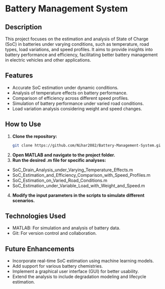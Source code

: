 # Battery Management System

## Description
This project focuses on the estimation and analysis of State of Charge (SoC) in batteries under varying conditions, such as temperature, road types, load variations, and speed profiles. It aims to provide insights into battery performance and efficiency, facilitating better battery management in electric vehicles and other applications.

## Features
- Accurate SoC estimation under dynamic conditions.
- Analysis of temperature effects on battery performance.
- Comparison of efficiency across different speed profiles.
- Simulation of battery performance under varied road conditions.
- Load variation analysis considering weight and speed changes.

## How to Use
1. **Clone the repository:**
   ```bash
   git clone https://github.com/Nihar2082/Battery-Management-System.git

2. **Open MATLAB and navigate to the project folder.**
3. **Run the desired .m file for specific analyses:**

- SoC_Drain_Analysis_under_Varying_Temperature_Effects.m
- SoC_Estimation_and_Efficiency_Comparison_with_Speed_Profiles.m
- SoC_Estimation_on_Varied_Road_Conditions.m
- SoC_Estimation_under_Variable_Load_with_Weight_and_Speed.m

4. **Modify the input parameters in the scripts to simulate different scenarios.**

## Technologies Used

- MATLAB: For simulation and analysis of battery data.
- Git: For version control and collaboration.

## Future Enhancements

- Incorporate real-time SoC estimation using machine learning models.
- Add support for various battery chemistries.
- Implement a graphical user interface (GUI) for better usability.
- Extend the analysis to include degradation modeling and lifecycle estimation.

